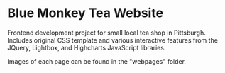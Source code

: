 # Blue Monkey Tea Website

Frontend development project for small local tea shop in Pittsburgh. Includes original CSS template and various interactive features from the JQuery, Lightbox, and Highcharts JavaScript libraries. 

Images of each page can be found in the "webpages" folder.
